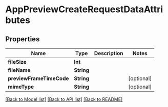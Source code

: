 # AppPreviewCreateRequestDataAttributes

## Properties
Name | Type | Description | Notes
------------ | ------------- | ------------- | -------------
**fileSize** | **Int** |  | 
**fileName** | **String** |  | 
**previewFrameTimeCode** | **String** |  | [optional] 
**mimeType** | **String** |  | [optional] 

[[Back to Model list]](../README.md#documentation-for-models) [[Back to API list]](../README.md#documentation-for-api-endpoints) [[Back to README]](../README.md)


